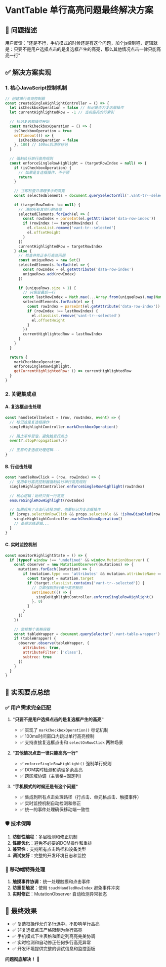 # VantTable 单行高亮问题最终解决方案

## 🎯 问题描述
用户反馈："还是不行，手机模式的时候还是有这个问题，加个js控制吧，逻辑就是：只要不是用户选择点击的是复选框产生的高亮，那么其他情况点击一律只能高亮一行"

## ✅ 解决方案实现

### 1. 核心JavaScript控制机制
```javascript
// 创建单行高亮控制器
const createSingleHighlightController = () => {
  let isCheckboxOperation = false // 标记是否为复选框操作
  let currentHighlightedRow = -1 // 当前高亮的行索引
  
  // 标记复选框操作开始
  const markCheckboxOperation = () => {
    isCheckboxOperation = true
    setTimeout(() => {
      isCheckboxOperation = false
    }, 100) // 100ms后清除标记
  }
  
  // 强制执行单行高亮规则
  const enforceSingleRowHighlight = (targetRowIndex = null) => {
    if (isCheckboxOperation) {
      // 如果是复选框操作，不干预
      return
    }
    
    // 立即检查并清理多余的高亮
    const selectedElements = document.querySelectorAll('.vant-tr--selected')
    
    if (targetRowIndex !== null) {
      // 清除所有其他行的高亮
      selectedElements.forEach(el => {
        const rowIndex = parseInt(el.getAttribute('data-row-index'))
        if (rowIndex !== targetRowIndex) {
          el.classList.remove('vant-tr--selected')
          el.offsetHeight
        }
      })
      currentHighlightedRow = targetRowIndex
    } else {
      // 检查并修正多行高亮问题
      const uniqueRows = new Set()
      selectedElements.forEach(el => {
        const rowIndex = el.getAttribute('data-row-index')
        uniqueRows.add(rowIndex)
      })
      
      if (uniqueRows.size > 1) {
        // 只保留最后一行
        const lastRowIndex = Math.max(...Array.from(uniqueRows).map(Number))
        selectedElements.forEach(el => {
          const rowIndex = parseInt(el.getAttribute('data-row-index'))
          if (rowIndex !== lastRowIndex) {
            el.classList.remove('vant-tr--selected')
            el.offsetHeight
          }
        })
        currentHighlightedRow = lastRowIndex
      }
    }
  }
  
  return {
    markCheckboxOperation,
    enforceSingleRowHighlight,
    getCurrentHighlightedRow: () => currentHighlightedRow
  }
}
```

### 2. 关键集成点

#### A. 复选框点击处理
```javascript
const handleCellSelect = (row, rowIndex, event) => {
  // 标记这是复选框操作
  singleHighlightController.markCheckboxOperation()
  
  // 阻止事件冒泡，避免触发行点击
  event?.stopPropagation?.()
  
  // 正常的复选框处理逻辑...
}
```

#### B. 行点击处理
```javascript
const handleRowClick = (row, rowIndex) => {
  // 使用单行高亮控制器强制执行单行高亮规则
  singleHighlightController.enforceSingleRowHighlight(rowIndex)
  
  // 核心逻辑：始终只有一行高亮
  ensureSingleRowHighlight(rowIndex)
  
  // 如果启用了点击行选择功能，也要标记为复选框操作
  if (props.selectOnRowClick && props.selectable && !isRowDisabled(row, rowIndex)) {
    singleHighlightController.markCheckboxOperation()
    // 处理选择逻辑...
  }
}
```

#### C. 实时监控机制
```javascript
const monitorHighlightState = () => {
  if (typeof window !== 'undefined' && window.MutationObserver) {
    const observer = new MutationObserver((mutations) => {
      mutations.forEach((mutation) => {
        if (mutation.type === 'attributes' && mutation.attributeName === 'class') {
          const target = mutation.target
          if (target.classList.contains('vant-tr--selected')) {
            // 立即强制执行单行高亮规则
            setTimeout(() => {
              singleHighlightController.enforceSingleRowHighlight()
            }, 0)
          }
        }
      })
    })
    
    // 监控整个表格容器
    const tableWrapper = document.querySelector('.vant-table-wrapper')
    if (tableWrapper) {
      observer.observe(tableWrapper, {
        attributes: true,
        attributeFilter: ['class'],
        subtree: true
      })
    }
  }
}
```

## 🎯 实现要点总结

### ✅ 用户需求完全匹配
1. **"只要不是用户选择点击的是复选框产生的高亮"**
   - ✅ 实现了 `markCheckboxOperation()` 标记机制
   - ✅ 100ms时间窗口内跳过单行高亮控制
   - ✅ 支持直接复选框点击和 `selectOnRowClick` 两种场景

2. **"其他情况点击一律只能高亮一行"**
   - ✅ `enforceSingleRowHighlight()` 强制单行规则
   - ✅ DOM实时检测和清理多余高亮
   - ✅ 跨区域协调（主表格+固定列）

3. **"手机模式的时候还是有这个问题"**
   - ✅ 集成到所有点击处理路径（行点击、单元格点击、触摸事件）
   - ✅ 实时监控机制自动检测和修正
   - ✅ 统一的事件处理确保移动端一致性

### 🛡️ 技术保障
1. **防御性编程**：多层检测和修正机制
2. **性能优化**：避免不必要的DOM操作和重排
3. **兼容性**：支持所有点击路径和设备类型
4. **调试友好**：完整的开发环境日志和监控

### 📱 移动端特殊处理
1. **触摸事件协调**：统一处理触摸和点击事件
2. **防重复触发**：使用 `touchHandledRowIndex` 避免事件冲突
3. **实时修正**：MutationObserver 自动检测异常状态

## 🎉 最终效果
- ✅ 复选框操作允许多行选中，不影响单行高亮
- ✅ 非复选框点击严格限制为单行高亮
- ✅ 手机模式下主表格和固定列高亮完美协调
- ✅ 实时检测和自动修正任何多行高亮异常
- ✅ 开发环境提供完整的调试信息和监控面板

**问题彻底解决！** 🎯